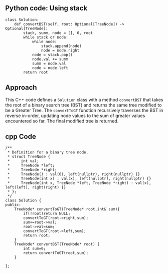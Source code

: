 ## Python code: Using stack
```
class Solution:
    def convertBST(self, root: Optional[TreeNode]) -> Optional[TreeNode]:        
        stack, summ, node = [], 0, root
        while stack or node:
            while node:
                stack.append(node)
                node = node.right
            node = stack.pop()
            node.val += summ
            summ = node.val
            node = node.left
        return root
```
## Approach
This C++ code defines a `Solution` class with a method `convertBST` that takes the root of a binary search tree (BST) and returns the same tree modified to be a Greater Tree. The `convertToGT` function recursively traverses the BST in reverse in-order, updating node values to the sum of greater values encountered so far. The final modified tree is returned.
## cpp Code
```
/**
 * Definition for a binary tree node.
 * struct TreeNode {
 *     int val;
 *     TreeNode *left;
 *     TreeNode *right;
 *     TreeNode() : val(0), left(nullptr), right(nullptr) {}
 *     TreeNode(int x) : val(x), left(nullptr), right(nullptr) {}
 *     TreeNode(int x, TreeNode *left, TreeNode *right) : val(x), left(left), right(right) {}
 * };
 */
class Solution {
public:
    TreeNode* convertToGT(TreeNode* root,int& sum){
        if(!root)return NULL;
        convertToGT(root->right,sum);
        sum+=root->val;
        root->val=sum;
        convertToGT(root->left,sum);
        return root;
    }
    TreeNode* convertBST(TreeNode* root) {
        int sum=0;
        return convertToGT(root,sum);
    }

};
```

